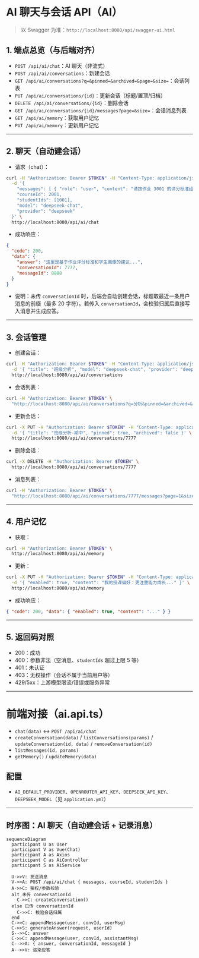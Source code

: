 # AI 聊天与会话 API（AI）

> 以 Swagger 为准：`http://localhost:8080/api/swagger-ui.html`

## 1. 端点总览（与后端对齐）
- `POST /api/ai/chat`：AI 聊天（非流式）
- `POST /api/ai/conversations`：新建会话
- `GET /api/ai/conversations?q=&pinned=&archived=&page=&size=`：会话列表
- `PUT /api/ai/conversations/{id}`：更新会话（标题/置顶/归档）
- `DELETE /api/ai/conversations/{id}`：删除会话
- `GET /api/ai/conversations/{id}/messages?page=&size=`：会话消息列表
- `GET /api/ai/memory`：获取用户记忆
- `PUT /api/ai/memory`：更新用户记忆

---

## 2. 聊天（自动建会话）
- 请求（chat）：
```bash
curl -H "Authorization: Bearer $TOKEN" -H "Content-Type: application/json" \
  -d '{
    "messages": [ { "role": "user", "content": "请按作业 3001 的评分标准给出建议" } ],
    "courseId": 2001,
    "studentIds": [1001],
    "model": "deepseek-chat",
    "provider": "deepseek"
  }' \
  http://localhost:8080/api/ai/chat
```
- 成功响应：
```json
{
  "code": 200,
  "data": {
    "answer": "这里是基于作业评分标准和学生画像的建议...",
    "conversationId": 7777,
    "messageId": 8888
  }
}
```
- 说明：未传 `conversationId` 时，后端会自动创建会话，标题取最近一条用户消息的前缀（最多 20 字符）。若传入 `conversationId`，会校验归属后直接写入消息并生成应答。

---

## 3. 会话管理
- 创建会话：
```bash
curl -H "Authorization: Bearer $TOKEN" -H "Content-Type: application/json" \
  -d '{ "title": "班级分析", "model": "deepseek-chat", "provider": "deepseek" }' \
  http://localhost:8080/api/ai/conversations
```
- 会话列表：
```bash
curl -H "Authorization: Bearer $TOKEN" \
  "http://localhost:8080/api/ai/conversations?q=分析&pinned=&archived=&page=1&size=10"
```
- 更新会话：
```bash
curl -X PUT -H "Authorization: Bearer $TOKEN" -H "Content-Type: application/json" \
  -d '{ "title": "班级分析-期中", "pinned": true, "archived": false }' \
  http://localhost:8080/api/ai/conversations/7777
```
- 删除会话：
```bash
curl -X DELETE -H "Authorization: Bearer $TOKEN" \
  http://localhost:8080/api/ai/conversations/7777
```
- 消息列表：
```bash
curl -H "Authorization: Bearer $TOKEN" \
  "http://localhost:8080/api/ai/conversations/7777/messages?page=1&size=50"
```

---

## 4. 用户记忆
- 获取：
```bash
curl -H "Authorization: Bearer $TOKEN" \
  http://localhost:8080/api/ai/memory
```
- 更新：
```bash
curl -X PUT -H "Authorization: Bearer $TOKEN" -H "Content-Type: application/json" \
  -d '{ "enabled": true, "content": "我的授课偏好：更注重能力成长..." }' \
  http://localhost:8080/api/ai/memory
```
- 成功响应：
```json
{ "code": 200, "data": { "enabled": true, "content": "..." } }
```

---

## 5. 返回码对照
- 200：成功
- 400：参数非法（空消息、`studentIds` 超过上限 5 等）
- 401：未认证
- 403：无权操作（会话不属于当前用户等）
- 429/5xx：上游模型限流/错误或服务异常

---

# 前端对接（ai.api.ts）
- `chat(data)` ↔ `POST /api/ai/chat`
- `createConversation(data)` / `listConversations(params)` / `updateConversation(id, data)` / `removeConversation(id)`
- `listMessages(id, params)`
- `getMemory()` / `updateMemory(data)`

## 配置
- `AI_DEFAULT_PROVIDER`、`OPENROUTER_API_KEY`、`DEEPSEEK_API_KEY`、`DEEPSEEK_MODEL`（见 `application.yml`）

---

## 时序图：AI 聊天（自动建会话 + 记录消息）
```mermaid
sequenceDiagram
  participant U as User
  participant V as Vue(Chat)
  participant A as Axios
  participant C as AiController
  participant S as AiService

  U->>V: 发送消息
  V->>A: POST /api/ai/chat { messages, courseId, studentIds }
  A->>C: 鉴权/参数校验
  alt 未传 conversationId
    C->>C: createConversation()
  else 已传 conversationId
    C->>C: 校验会话归属
  end
  C->>C: appendMessage(user, convId, userMsg)
  C->>S: generateAnswer(request, userId)
  S-->>C: answer
  C->>C: appendMessage(user, convId, assistantMsg)
  C-->>A: { answer, conversationId, messageId }
  A-->>V: 渲染应答
```
